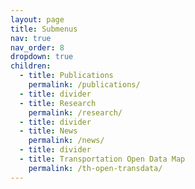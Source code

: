 ```yaml
---
layout: page
title: Submenus
nav: true
nav_order: 8
dropdown: true
children:
  - title: Publications
    permalink: /publications/
  - title: divider
  - title: Research
    permalink: /research/
  - title: divider
  - title: News
    permalink: /news/
  - title: divider
  - title: Transportation Open Data Map
    permalink: /th-open-transdata/
---
```


